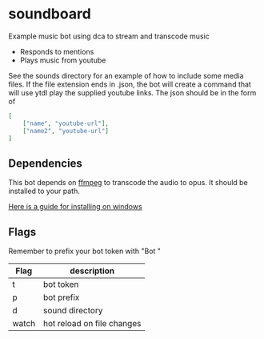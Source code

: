 # soundboard
Example music bot using dca to stream and transcode music
- Responds to mentions
- Plays music from youtube

See the sounds directory for an example of how to include some media files.
If the file extension ends in .json, the bot will create a command that will use ytdl play the supplied youtube links. The json should be in the form of
```json
[
	["name", "youtube-url"],
	["name2", "youtube-url"]
]
```

## Dependencies
This bot depends on [ffmpeg](https://ffmpeg.org) to transcode the audio to opus.
It should be installed to your path.

[Here is a guide for installing on windows](https://github.com/adaptlearning/adapt_authoring/wiki/Installing-FFmpeg)

## Flags

Remember to prefix your bot token with "Bot "

| Flag  | description                |
|-------|----------------------------|
| t     | bot token                  |
| p     | bot prefix                 |
| d     | sound directory            |
| watch | hot reload on file changes |
